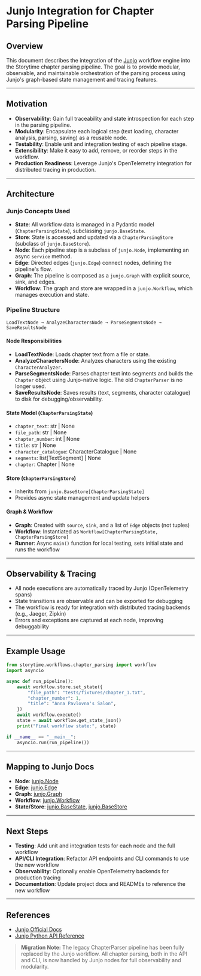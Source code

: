 # Junjo Integration for Chapter Parsing Pipeline

## Overview

This document describes the integration of the [Junjo](https://junjo.ai) workflow engine into the Storytime chapter parsing pipeline. The goal is to provide modular, observable, and maintainable orchestration of the parsing process using Junjo's graph-based state management and tracing features.

---

## Motivation

- **Observability**: Gain full traceability and state introspection for each step in the parsing pipeline.
- **Modularity**: Encapsulate each logical step (text loading, character analysis, parsing, saving) as a reusable node.
- **Testability**: Enable unit and integration testing of each pipeline stage.
- **Extensibility**: Make it easy to add, remove, or reorder steps in the workflow.
- **Production Readiness**: Leverage Junjo's OpenTelemetry integration for distributed tracing in production.

---

## Architecture

### Junjo Concepts Used

- **State**: All workflow data is managed in a Pydantic model (`ChapterParsingState`), subclassing `junjo.BaseState`.
- **Store**: State is accessed and updated via a `ChapterParsingStore` (subclass of `junjo.BaseStore`).
- **Node**: Each pipeline step is a subclass of `junjo.Node`, implementing an async `service` method.
- **Edge**: Directed edges (`junjo.Edge`) connect nodes, defining the pipeline's flow.
- **Graph**: The pipeline is composed as a `junjo.Graph` with explicit source, sink, and edges.
- **Workflow**: The graph and store are wrapped in a `junjo.Workflow`, which manages execution and state.

### Pipeline Structure

```
LoadTextNode → AnalyzeCharactersNode → ParseSegmentsNode → SaveResultsNode
```

#### Node Responsibilities

- **LoadTextNode**: Loads chapter text from a file or state.
- **AnalyzeCharactersNode**: Analyzes characters using the existing `CharacterAnalyzer`.
- **ParseSegmentsNode**: Parses chapter text into segments and builds the `Chapter` object using Junjo-native logic. The old `ChapterParser` is no longer used.
- **SaveResultsNode**: Saves results (text, segments, character catalogue) to disk for debugging/observability.

#### State Model (`ChapterParsingState`)

- `chapter_text`: str | None
- `file_path`: str | None
- `chapter_number`: int | None
- `title`: str | None
- `character_catalogue`: CharacterCatalogue | None
- `segments`: list[TextSegment] | None
- `chapter`: Chapter | None

#### Store (`ChapterParsingStore`)

- Inherits from `junjo.BaseStore[ChapterParsingState]`
- Provides async state management and update helpers

#### Graph & Workflow

- **Graph**: Created with `source`, `sink`, and a list of `Edge` objects (not tuples)
- **Workflow**: Instantiated as `Workflow[ChapterParsingState, ChapterParsingStore]`
- **Runner**: Async `main()` function for local testing, sets initial state and runs the workflow

---

## Observability & Tracing

- All node executions are automatically traced by Junjo (OpenTelemetry spans)
- State transitions are observable and can be exported for debugging
- The workflow is ready for integration with distributed tracing backends (e.g., Jaeger, Zipkin)
- Errors and exceptions are captured at each node, improving debuggability

---

## Example Usage

```python
from storytime.workflows.chapter_parsing import workflow
import asyncio

async def run_pipeline():
    await workflow.store.set_state({
        "file_path": "tests/fixtures/chapter_1.txt",
        "chapter_number": 1,
        "title": "Anna Pavlovna's Salon",
    })
    await workflow.execute()
    state = await workflow.get_state_json()
    print("Final workflow state:", state)

if __name__ == "__main__":
    asyncio.run(run_pipeline())
```

---

## Mapping to Junjo Docs

- **Node**: [junjo.Node](https://python-api.junjo.ai/api#junjo.Node)
- **Edge**: [junjo.Edge](https://python-api.junjo.ai/api#junjo.Edge)
- **Graph**: [junjo.Graph](https://python-api.junjo.ai/api#junjo.Graph)
- **Workflow**: [junjo.Workflow](https://python-api.junjo.ai/api#junjo.Workflow)
- **State/Store**: [junjo.BaseState](https://python-api.junjo.ai/api#junjo.BaseState), [junjo.BaseStore](https://python-api.junjo.ai/api#junjo.BaseStore)

---

## Next Steps

- **Testing**: Add unit and integration tests for each node and the full workflow
- **API/CLI Integration**: Refactor API endpoints and CLI commands to use the new workflow
- **Observability**: Optionally enable OpenTelemetry backends for production tracing
- **Documentation**: Update project docs and READMEs to reference the new workflow

---

## References

- [Junjo Official Docs](https://junjo.ai)
- [Junjo Python API Reference](https://python-api.junjo.ai/api)

> **Migration Note:** The legacy ChapterParser pipeline has been fully replaced by the Junjo workflow. All chapter parsing, both in the API and CLI, is now handled by Junjo nodes for full observability and modularity.
